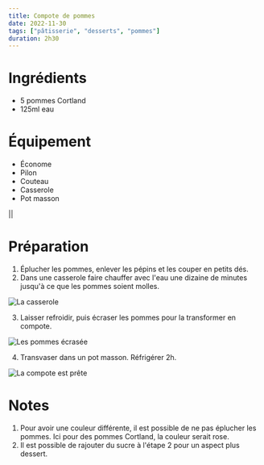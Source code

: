 ```yaml
---
title: Compote de pommes
date: 2022-11-30
tags: ["pâtisserie", "desserts", "pommes"]
duration: 2h30
---
```


# Ingrédients

+ 5 pommes Cortland
+ 125ml eau

# Équipement

+ Économe
+ Pilon
+ Couteau
+ Casserole
+ Pot masson

||

# Préparation

1. Éplucher les pommes, enlever les pépins et les couper en petits dés.
2. Dans une casserole faire chauffer avec l'eau une dizaine de minutes jusqu'à
ce que les pommes soient molles.

![La casserole](/compote-step-2.jpg)

3. Laisser refroidir, puis écraser les pommes pour la transformer en compote.

![Les pommes écrasée](/compote-step-3.jpg)

4. Transvaser dans un pot masson. Réfrigérer 2h.

![La compote est prête](/compote-step-4.jpg)


# Notes

1. Pour avoir une couleur différente, il est possible de ne pas éplucher les pommes.
Ici pour des pommes Cortland, la couleur serait rose.
2. Il est possible de rajouter du sucre à l'étape 2 pour un aspect plus dessert.
